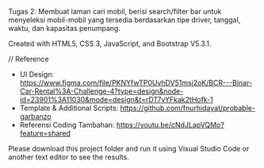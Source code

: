 Tugas 2: Membuat laman cari mobil, berisi search/filter bar untuk menyeleksi mobil-mobil yang tersedia berdasarkan tipe driver, tanggal, waktu, dan kapasitas penumpang.

Created with HTML5, CSS 3, JavaScript, and Bootstrap V5.3.1.

// Reference
- UI Design: https://www.figma.com/file/PKNYfwTP0UvhDV51msj2oK/BCR---Binar-Car-Rental%3A-Challenge-4?type=design&node-id=23901%3A11030&mode=design&t=rDT7vYFkak2tHofk-1
- Template & Additional Scripts: https://github.com/fnurhidayat/probable-garbanzo
- Referensi Coding Tambahan: https://youtu.be/cNdJLapVQMo?feature=shared

Please download this project folder and run it using Visual Studio Code or another text editor to see the results.


